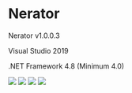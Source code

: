 # Nerator
  <p>Nerator v1.0.0.3</p>
  <p>Visual Studio 2019</p>
  <p>.NET Framework 4.8 (Minimum 4.0)</p>
  <img src="https://www.photo.herominyum.com/resimler/2020/05/14/OQpU.png"></>
  <img src="https://www.photo.herominyum.com/resimler/2020/05/14/OsW7.png"></>
  <img src="https://www.photo.herominyum.com/resimler/2020/05/14/O9AX.png"></>
  <img src="https://www.photo.herominyum.com/resimler/2020/05/14/OGxT.png"></>
